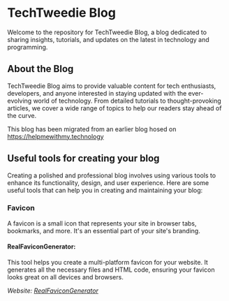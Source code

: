 # TechTweedie Blog
Welcome to the repository for TechTweedie Blog, a blog dedicated to sharing insights, tutorials, and updates on the latest in technology and programming.

## About the Blog
TechTweedie Blog aims to provide valuable content for tech enthusiasts, developers, and anyone interested in staying updated with the ever-evolving world of technology. From detailed tutorials to thought-provoking articles, we cover a wide range of topics to help our readers stay ahead of the curve.

This blog has been migrated from an earlier blog hosed on https://helpmewithmy.technology

## Useful tools for creating your blog
Creating a polished and professional blog involves using various tools to enhance its functionality, design, and user experience. Here are some useful tools that can help you in creating and maintaining your blog:

### Favicon
A favicon is a small icon that represents your site in browser tabs, bookmarks, and more. It's an essential part of your site's branding.

#### RealFaviconGenerator: 
This tool helps you create a multi-platform favicon for your website. It generates all the necessary files and HTML code, ensuring your favicon looks great on all devices and browsers.

*Website: [RealFaviconGenerator](https://realfavicongenerator.net/)*  


